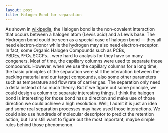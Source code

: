 ```yaml
---
layout: post
title: Halogen Bond for separation
---
```


As shown in [wikipedia](http://en.wikipedia.org/wiki/Halogen_bond), the Halogen bond is the non-covalent interaction that occurs between a halogen atom (Lewis acid) and a Lewis base. The Hydrogen bond could be seen as a special case of halogen bond — they all need electron-donor while the hydrogen may also need electron-receptor. In fact, some Organic Halogen Compounds such as PCBs, PBDEs,PFCs,SCCPs... were hard to analysis for they have so many congeners. Most of time, the capillary columns were used to separate those compounds. However, when we use the capillary columns for a long time, the basic principles of the separation were still the interaction between the packing material and our target compounds, also some other parameters such as temperature and flow rate of carrier gas. The separation only need a delta instead of so much theory. But if we figure out some principle, we could design a column to separate interesting things. I think the halogen bond is interesting for those bond has a direction and make use of those direction we could achieve a high resolution. Well, I admit it is just an idea and some real separation processes may have used those interactions. We could also use hundreds of molecular descriptor to predict the retention action, but I am still want to figure out the most important, maybe simple rules behind those phenomenon.
